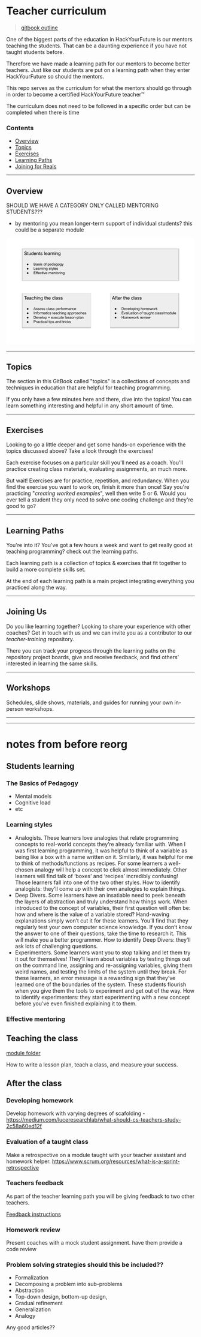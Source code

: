 # Teacher curriculum

> [gitbook outline](https://hyfbe.gitbook.io/teacher-curriculum/)

One of the biggest parts of the education in HackYourFuture is our mentors teaching the students. That can be a daunting experience if you have not taught students before.

Therefore we have made a learning path for our mentors to become better teachers. Just like our students are put on a learning path when they enter HackYourFuture so should the mentors.

This repo serves as the curriculum for what the mentors should go through in order to become a certified HackYourFuture teacher™

The curriculum does not need to be followed in a specific order but can be completed when there is time

### Contents

- [Overview](#overview)
- [Topics](#topics)
- [Exercises](#exercises)
- [Learning Paths](#learning-paths)
- [Joining for Reals](#joining-for-reals)

---

## Overview

SHOULD WE HAVE A CATEGORY ONLY CALLED MENTORING STUDENTS???
- by mentoring you mean longer-term support of individual students? this could be a separate module

![Teacher curriculum overview](teacher-curriculum-overview.png)

---

## Topics

The section in this GitBook called "topics" is a collections of concepts and techniques in education that are helpful for teaching programming.

If you only have a few minutes here and there, dive into the topics!  You can learn something interesting and helpful in any short amount of time.

---

## Exercises

Looking to go a little deeper and get some hands-on experience with the topics discussed above?  Take a look through the exercises!

Each exercise focuses on a particular skill you'll need as a coach.  You'll practice creating class materials, evaluating assignments, an much more.

But wait! Exercises are for practice, repetition, and redundancy. When you find the exercise you want to work on, finish it more than once!  Say you're practicing "_creating worked examples_", well then write 5 or 6.  Would you ever tell a student they only need to solve one coding challenge and they're good to go?

---

## Learning Paths

You're into it?  You've got a few hours a week and want to get really good at teaching programming?  check out the learning paths.

Each learning path is a collection of topics & exercises that fit together to build a more complete skills set.

At the end of each learning path is a main project integrating everything you practiced along the way.

---

## Joining Us

Do you like learning together?  Looking to share your experience with other coaches?  Get in touch with us and we can invite you as a contributor to our _teacher-training_ repository.

There you can track your progress through the learning paths on the repository project boards, give and receive feedback, and find others' interested in learning the same skills.

---

## Workshops

Schedules, slide shows, materials, and guides for running your own in-person workshops.

---
---


# notes from before reorg

## Students learning

### The Basics of Pedagogy
- Mental models
- Cognitive load
- etc


### Learning styles
- Analogists. These learners love analogies that relate programming concepts to real-world concepts they’re already familiar with. When I was first learning programming, it was helpful to think of a variable as being like a box with a name written on it. Similarly, it was helpful for me to think of methods/functions as recipes. For some learners a well-chosen analogy will help a concept to click almost immediately. Other learners will find talk of ‘boxes’ and ‘recipes’ incredibly confusing! Those learners fall into one of the two other styles. How to identify analogists: they’ll come up with their own analogies to explain things.
- Deep Divers. Some learners have an insatiable need to peek beneath the layers of abstraction and truly understand how things work. When introduced to the concept of variables, their first question will often be: how and where is the value of a variable stored? Hand-waving explanations simply won’t cut it for these learners. You’ll find that they regularly test your own computer science knowledge. If you don’t know the answer to one of their questions, take the time to research it. This will make you a better programmer. How to identify Deep Divers: they’ll ask lots of challenging questions.
- Experimenters. Some learners want you to stop talking and let them try it out for themselves! They’ll learn about variables by testing things out on the command line, assigning and re-assigning variables, giving them weird names, and testing the limits of the system until they break. For these learners, an error message is a rewarding sign that they’ve learned one of the boundaries of the system. These students flourish when you give them the tools to experiment and get out of the way. How to identify experimenters: they start experimenting with a new concept before you’ve even finished explaining it to them.


### Effective mentoring

## Teaching the class

[module folder](./modules/teaching-the-class)

How to write a lesson plan, teach a class, and measure your success.


## After the class

### Developing homework
Develop homework with varying degrees of scafolding - https://medium.com/luceresearchlab/what-should-cs-teachers-study-2c58a60ed12f


### Evaluation of a taught class
Make a retrospective on a module taught with your teacher assistant and homework helper. https://www.scrum.org/resources/what-is-a-sprint-retrospective

### Teachers feedback
As part of the teacher learning path you will be giving feedback to two other teachers.

[Feedback instructions](feedback.md)


### Homework review
Present coaches with a mock student assignment. have them provide a code review


### Problem solving strategies should this be included??
- Formalization
- Decomposing a problem into sub-problems
- Abstraction
- Top-down design, bottom-up design,
- Gradual refinement
- Generalization
- Analogy

Any good articles??

